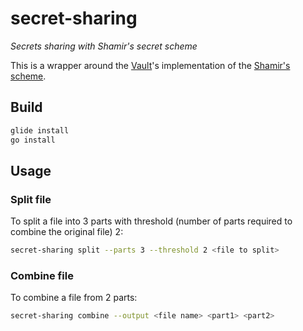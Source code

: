 # secret-sharing
*Secrets sharing with Shamir's secret scheme*

This is a wrapper around the [Vault](https://github.com/hashicorp/vault)'s implementation of the [Shamir's scheme](https://en.wikipedia.org/wiki/Shamir%27s_Secret_Sharing).

## Build
```sh
glide install
go install
```

## Usage

### Split file
To split a file into 3 parts with threshold (number of parts required to combine the original file) 2:
```sh
secret-sharing split --parts 3 --threshold 2 <file to split>
```

### Combine file
To combine a file from 2 parts:
```sh
secret-sharing combine --output <file name> <part1> <part2>
```
